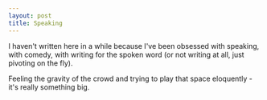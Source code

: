 ```yaml
---
layout: post
title: Speaking
---
```

I haven't written here in a while because I've been obsessed with speaking, with comedy, with writing for the spoken word (or not writing at all, just pivoting on the fly).

Feeling the gravity of the crowd and trying to play that space eloquently - it's really something big.
